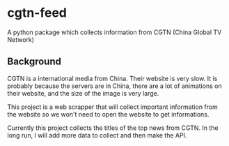 # cgtn-feed
A python package which collects information from CGTN (China Global TV Network)

## Background
CGTN is a international media from China. 
Their website is very slow. It is probably because the servers are in China,
there are a lot of animations on their website, and the size of the image is very large.

This project is a web scrapper that will collect important information from the website
so we won't need to open the website to get informations.

Currently this project collects the titles of the top news from CGTN.
In the long run, I will add more data to collect and then make the API.
